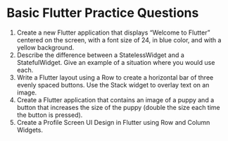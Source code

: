 # Basic Flutter Practice Questions

1. Create a new Flutter application that displays “Welcome to Flutter” centered on the screen, with a font size of 24, in blue color, and with a yellow background.
2. Describe the difference between a StatelessWidget and a StatefulWidget. Give an example of a situation where you would use each.
3. Write a Flutter layout using a Row to create a horizontal bar of three evenly spaced buttons.
Use the Stack widget to overlay text on an image.
4. Create a Flutter application that contains an image of a puppy and a button that increases the size of the puppy (double the size each time the button is pressed).
5. Create a Profile Screen UI Design in Flutter using Row and Column Widgets.